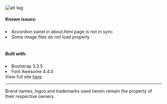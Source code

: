 ![alt tag](https://3.bp.blogspot.com/-5qpPFHO7Kcs/V1ggVRm2TKI/AAAAAAABqVw/rVtLSO8d_Fs7zHBq-iB-M89NUvAO41MFACLcB/s320/testorange-logo-long.png)<br>
<h5>Known issues:</h5>
<li>Accordion panel in about.html page is not in sync</li>
<li>Some image files do not load properly</li>
<br>
<h5>Built with:</h5>
<li>Bootstrap 3.3.5</li>
<li>Font Awesome 4.4.0</i>
<br>
View full site <a href="http://testorange-adtp.dickwyn.xyz/">here</a>
<hr>
Brand names, logos and trademarks used herein remain the property of their respective owners.
